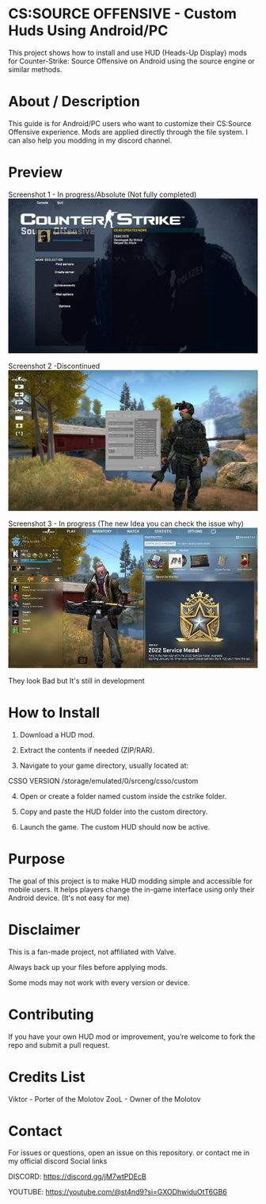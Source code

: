 # CS:SOURCE OFFENSIVE - Custom Huds Using Android/PC

This project shows how to install and use HUD (Heads-Up Display) mods for Counter-Strike: Source Offensive on Android using the source engine or similar methods.

# About / Description

This guide is for Android/PC users who want to customize their CS:Source Offensive experience. Mods are applied directly through the file system. I can also help you modding in my discord channel. 

# Preview

Screenshot 1 - In progress/Absolute (Not fully completed)
![image alt](https://github.com/SkmeBtw/CS-Huds-Project/blob/0d5799071e8e411edec3a840dae578ebf8406613/snip_1000165793.jpg)

Screenshot 2 -Discontinued
![image alt](https://github.com/SkmeBtw/CS-Huds-Project/blob/0d5799071e8e411edec3a840dae578ebf8406613/Screenshot_20250730-223733_copy_1920x1080.jpg)

Screenshot 3 - In progress (The new Idea you can check the issue why) 
![image alt](https://github.com/SkmeBtw/CS-Huds-Project/blob/511cf3cadcee67aa75fc5c5fdb57edcb46db8988/images%20(2).jpeg)

They look Bad but It's still in development

# How to Install

1. Download a HUD mod.

2. Extract the contents if needed (ZIP/RAR).

3. Navigate to your game directory, usually located at:

CSSO VERSION
/storage/emulated/0/srceng/csso/custom

4. Open or create a folder named custom inside the cstrike folder.

5. Copy and paste the HUD folder into the custom directory.

6. Launch the game. The custom HUD should now be active.


# Purpose

The goal of this project is to make HUD modding simple and accessible for mobile users. It helps players change the in-game interface using only their Android device. (It's not easy for me) 

# Disclaimer

This is a fan-made project, not affiliated with Valve.

Always back up your files before applying mods.

Some mods may not work with every version or device.


# Contributing

If you have your own HUD mod or improvement, you’re welcome to fork the repo and submit a pull request.


# Credits List

Viktor - Porter of the Molotov
ZooL - Owner of the Molotov


# Contact

For issues or questions, open an issue on this repository.
or contact me in my official discord
Social links

DISCORD: https://discord.gg/jM7wtPDEcB

YOUTUBE: https://youtube.com/@st4nd9?si=GXODhwiduOtT6GB6
